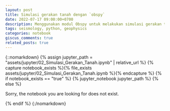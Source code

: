 ```yaml
---
layout: post
title: Simulasi gerakan tanah dengan `obspy`
date: 2022-07-17 09:00:00+0700
description: Menggunakan modul Obspy untuk melakukan simulasi gerakan tanah (perpindahan, kecepatan, dan percepatan)
tags: seismology, python, geophysics
categories: notebook
giscus_comments: true
related_posts: true
---
```



{::nomarkdown}
{% assign jupyter_path = "assets/jupyter/02_Simulasi_Gerakan_Tanah.ipynb" | relative_url %}
{% capture notebook_exists %}{% file_exists assets/jupyter/02_Simulasi_Gerakan_Tanah.ipynb %}{% endcapture %}
{% if notebook_exists == "true" %}
    {% jupyter_notebook jupyter_path %}
{% else %}
    <p>Sorry, the notebook you are looking for does not exist.</p>
{% endif %}
{:/nomarkdown}

